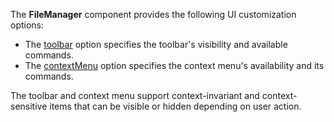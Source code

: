 The **FileManager** component provides the following UI customization options:

* The [toolbar](/Documentation/ApiReference/UI_Widgets/dxFileManager/Configuration/toolbar) option specifies the toolbar's visibility and available commands.
* The [contextMenu](/Documentation/ApiReference/UI_Widgets/dxFileManager/Configuration/contextMenu) option specifies the context menu's availability and its commands.

The toolbar and context menu support context-invariant and context-sensitive items that can be visible or hidden depending on user action.